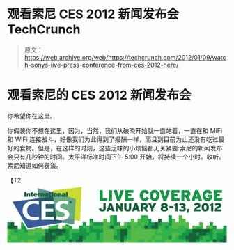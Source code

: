 # 观看索尼 CES 2012 新闻发布会 TechCrunch

> 原文：<https://web.archive.org/web/https://techcrunch.com/2012/01/09/watch-sonys-live-press-conference-from-ces-2012-here/>

# 观看索尼的 CES 2012 新闻发布会

你希望你在这里。

你假装你不想在这里，因为，当然，我们从破晓开始就一直站着，一直在和 MiFi 和 WiFi 连接战斗，好像我们为此得到了报酬一样，而且到目前为止还没有吃过最好的食物。但是，在这样的时刻，这些乏味的小烦恼都无关紧要:索尼的新闻发布会只有几秒钟的时间。太平洋标准时间下午 5:00 开始，将持续一个小时。收听。索尼知道如何表演。

【T2![](img/2e51ac36c095b2e1b9bbe6472e6337d4.png)